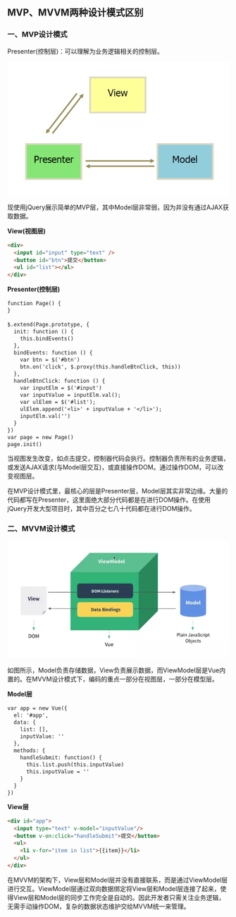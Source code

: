 
## MVP、MVVM两种设计模式区别

### 一、MVP设计模式

Presenter(控制层)：可以理解为业务逻辑相关的控制层。

![](https://raw.githubusercontent.com/Bian2017/TravelWebsite/master/docs/img/MVP.png)

现使用jQuery展示简单的MVP层，其中Model层非常弱，因为并没有通过AJAX获取数据。

**View(视图层)**

```HTML
<div>
  <input id="input" type="text" />
  <button id="btn">提交</button>
  <ul id="list"></ul>
</div>
```

**Presenter(控制层)**

```JS
function Page() {
}

$.extend(Page.prototype, {
  init: function () {
    this.bindEvents()
  },
  bindEvents: function () {
    var btn = $('#btn')
    btn.on('click', $.proxy(this.handleBtnClick, this))
  },
  handleBtnClick: function () {
    var inputElm = $('#input')
    var inputValue = inputElm.val();
    var ulElem = $('#list');
    ulElem.append('<li>' + inputValue + '</li>');
    inputElm.val('')
  }
})
var page = new Page()
page.init()
```

当视图发生改变，如点击提交，控制器代码会执行。控制器负责所有的业务逻辑，或发送AJAX请求(与Model层交互)，或直接操作DOM。通过操作DOM，可以改变视图层。

在MVP设计模式里，最核心的层是Presenter层，Model层其实非常边缘。大量的代码都写在Presenter，这里面绝大部分代码都是在进行DOM操作。在使用jQuery开发大型项目时，其中百分之七八十代码都在进行DOM操作。

### 二、MVVM设计模式

![](https://raw.githubusercontent.com/Bian2017/TravelWebsite/master/docs/img/mvvm.jpg)

如图所示，Model负责存储数据，View负责展示数据，而ViewModel层是Vue内置的。在MVVM设计模式下，编码的重点一部分在视图层，一部分在模型层。

**Model层**

```JS
var app = new Vue({
  el: '#app',
  data: {
    list: [],
    inputValue: ''
  },
  methods: {
    handleSubmit: function() {
      this.list.push(this.inputValue)
      this.inputValue = ''
    }
  }
})
```

**View层**

```HTML
<div id="app">
  <input type="text" v-model="inputValue"/>
  <button v-on:click="handleSubmit">提交</button>
  <ul>
    <li v-for="item in list">{{item}}</li>
  </ul>
</div>
```

在MVVM的架构下，View层和Model层并没有直接联系，而是通过ViewModel层进行交互。ViewModel层通过双向数据绑定将View层和Model层连接了起来，使得View层和Model层的同步工作完全是自动的。因此开发者只需关注业务逻辑，无需手动操作DOM，复杂的数据状态维护交给MVVM统一来管理。